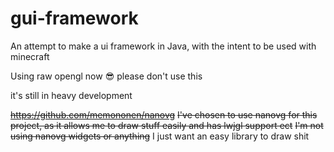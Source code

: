 # gui-framework
An attempt to make a ui framework in Java, with the intent to be used with minecraft

Using raw opengl now :sunglasses:
please don't use this

it's still in heavy development

~~https://github.com/memononen/nanovg~~
~~I've chosen to use nanovg for this project, as it allows me to draw stuff easily and has lwjgl support ect~~
~~I'm not using nanovg widgets or anything~~
I just want an easy library to draw shit
